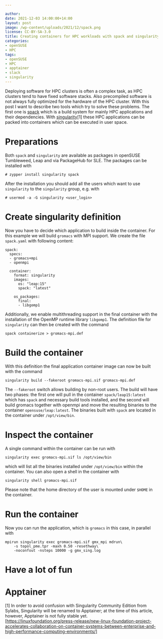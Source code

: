 ```yaml
---

author: 
date: 2021-12-03 14:00:00+14:00
layout: post
image: /wp-content/uploads/2021/12/spack.png
license: CC-BY-SA-3.0
title: Creating containers for HPC workloads with spack and singularity/apptainer
categories:
- openSUSE
- HPC
tags:
- openSUSE
- HPC
- apptainer
- slack
- singularity
---
```

Deploying software for HPC clusters is often a complex task, as HPC clusters tend to have fixed software stacks. Also precompiled software is not always fully optimized for the hardware of the HPC cluster.
With this post I want to describe two tools which try to solve these problems. The first one is [spack](https://github.com/spack/spack) which is a build system for mainly HPC applications and their dependencies.  With [singularity](https://github.com/hpcng/singualrity)[1] these HPC applications can be packed into containers which can be executed in user space.

# Preparations

Both `spack` and `singularity` are available as packages in openSUSE Tumbleweed, Leap and via PackageHub for SLE. The packages can be installed with
```
# zypper install singularity spack
```
After the installation you should add all the users which want to use `singularity` to the `singularity` group, e.g. with
```
# usermod -a -G singularity <user_login>
```

# Create singularity definition
Now you have to decide which application to build inside the container. For this example we will build `gromacs` with MPI support. 
We create the file `spack.yaml` with following content:
```
spack:
  specs:
  - gromacs+mpi
  - openmpi

  container:
    format: singularity
    images:
      os: "leap:15"
      spack: "latest"

    os_packages:
      final:
      - libgomp1
```
Additionally, we enable multithreading support in the final container with the installation of the OpenMP runtime library `libgomp1`.
The definition file for `singularity` can then be created with the command
```
spack containerize > gromacs-mpi.def
```

# Build the container

With this definition the final application container image can now be built with the command
```
singularity build --fakeroot gromacs-mpi.sif gromacs-mpi.def
```
The `--fakeroot` switch allows building by non-root users. The build will have two phases: the first one will pull in the container `spack/leap15:latest` which has `spack` and necessary build tools installed, and the second will build gromacs together with openmpi and move the resulting binaries to the container `opensuse/leap:latest`. The binaries built with `spack` are located in the container under `/opt/view/bin`.

# Inspect the container

A single command within the container can be run with 

```
singularity exec gromacs-mpi.sif ls /opt/view/bin
```

which will list all the binaries installed under `/opt/view/bin` within the container. You can also open a shell in the container with

```
singularity shell gromacs-mpi.sif
```

Please note that the home directory of the user is mounted under `$HOME` in the container.

# Run the container

Now you can run the application, which is `gromacs` in this case, in parallel with

```
mpirun singularity exec gromacs-mpi.sif gmx_mpi mdrun\
	-s topol_pme.tpr -maxh 0.50 -resethway\
	-noconfout -nsteps 10000 -g gmx_sing.log
```

# Have a lot of fun

# Apptainer
[1] In order to avoid confusion with Singularity Community Edition from Sylabs, Singularity will be renamed to Apptainer; at the time of this article, however, Apptainer is not fully stable yet.
[https://linuxfoundation.org/press-release/new-linux-foundation-project-accelerates-collaboration-on-container-systems-between-enterprise-and-high-performance-computing-environments/]
